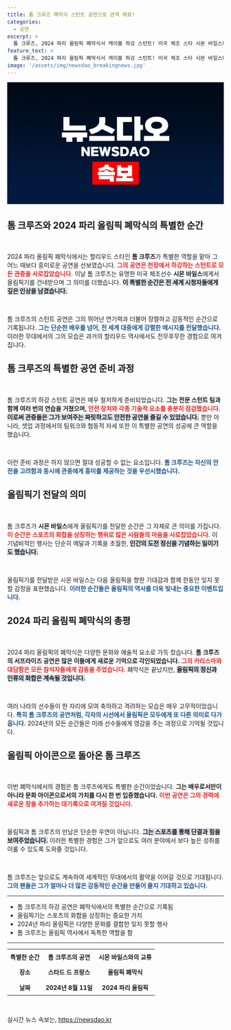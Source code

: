 ```yaml
---
title: 톰 크루즈 폐막식 스턴트 공연으로 관객 매료!
categories:
  - 공연
excerpt: >
  톰 크루즈, 2024 파리 올림픽 폐막식서 케이블 하강 스턴트! 미국 체조 스타 시몬 바일스와의 특별한 순간, 모두가 숨죽인 그 드라마틱한 장면을 놓치지 마세요!
feature_text: >
  톰 크루즈, 2024 파리 올림픽 폐막식서 케이블 하강 스턴트! 미국 체조 스타 시몬 바일스와의 특별한 순간, 모두가 숨죽인 그 드라마틱한 장면을 놓치지 마세요!
image: '/assets/img/newsdao_breakingnews.jpg'
---
```


<p><img src="/assets/img/newsdao_breakingnews.jpg" alt="koreaapp 속보" /></p>

<h2 data-ke-size="size36">톰 크루즈와 2024 파리 올림픽 폐막식의 특별한 순간</h2>

<p data-ke-size="size16">&nbsp;</p>

<p>2024 파리 올림픽 폐막식에서는 할리우드 스타인 <b>톰 크루즈</b>가 특별한 역할을 맡아 그 어느 때보다 흥미로운 공연을 선보였습니다. <b><span style="color: #ee2323;">그의 공연은 천장에서 하강하는 스턴트로 모든 관중을 사로잡았습니다.</span></b> 이날 톰 크루즈는 유명한 미국 체조선수 <b>시몬 바일스</b>에게서 올림픽기를 건네받으며 그 의미를 더했습니다. <b><span style="background-color: #21538527;">이 특별한 순간은 전 세계 시청자들에게 깊은 인상을 남겼습니다.</span></b> </p>

<p data-ke-size="size16">&nbsp;</p>

<p>톰 크루즈의 스턴트 공연은 그의 뛰어난 연기력과 더불어 장렬하고 감동적인 순간으로 기록됩니다. <b><span style="color: #1a5490;">그는 단순한 배우를 넘어, 전 세계 대중에게 강렬한 메시지를 전달했습니다.</span></b> 이러한 무대에서의 그의 모습은 과거의 할리우드 역사에서도 전무후무한 경험으로 여겨집니다.</p>

<h2 data-ke-size="size26">톰 크루즈의 특별한 공연 준비 과정</h2>

<p data-ke-size="size16">&nbsp;</p>

<p>톰 크루즈의 하강 스턴트 공연은 매우 철저하게 준비되었습니다. <b>그는 전문 스턴트 팀과 함께 여러 번의 연습을 거쳤으며, <span style="color: #ee2323;">안전 장치와 각종 기술적 요소를 충분히 점검했습니다.</span></b> <b><span style="background-color: #21538527;">이로써 관중들은 그가 보여주는 짜릿하고도 안전한 공연을 즐길 수 있었습니다.</span></b> 뿐만 아니라, 셋업 과정에서의 팀워크와 협동적 자세 또한 이 특별한 공연의 성공에 큰 역할을 했습니다. </p>

<p data-ke-size="size16">&nbsp;</p>

<p>이런 준비 과정은 하지 않으면 절대 성공할 수 없는 요소입니다. <b><span style="color: #1a5490;">톰 크루즈는 자신의 안전을 고려함과 동시에 관중에게 흥미를 제공하는 것을 우선시했습니다.</span></b> </p>

<h2 data-ke-size="size26">올림픽기 전달의 의미</h2>

<p data-ke-size="size16">&nbsp;</p>

<p>톰 크루즈가 <b>시몬 바일스</b>에게 올림픽기를 전달한 순간은 그 자체로 큰 의미를 가집니다. <b><span style="color: #ee2323;">이 순간은 스포츠의 화합을 상징하는 행위로 많은 사람들의 마음을 사로잡았습니다.</span></b> 이 기념비적인 행사는 단순히 메달과 기록을 초월한, <b><span style="background-color: #21538527;">인간의 도전 정신을 기념하는 일이기도 했습니다.</span></b></p>

<p data-ke-size="size16">&nbsp;</p>

<p>올림픽기를 전달받은 시몬 바일스는 다음 올림픽을 향한 기대감과 함께 한동안 잊지 못할 감정을 표현했습니다. <b><span style="color: #1a5490;">이러한 순간들은 올림픽의 역사를 더욱 빛내는 중요한 이벤트입니다.</span></b> </p>

<h2 data-ke-size="size26">2024 파리 올림픽 폐막식의 총평</h2>

<p data-ke-size="size16">&nbsp;</p>

<p>2024 파리 올림픽의 폐막식은 다양한 문화와 예술적 요소로 가득 찼습니다. <b>톰 크루즈의 서프라이즈 공연은 많은 이들에게 새로운 기억으로 각인되었습니다.</b> <b><span style="color: #ee2323;">그의 카리스마와 대담함은 모든 참석자들에게 감동을 주었습니다.</span></b> 폐막식은 끝났지만, <b><span style="background-color: #21538527;">올림픽의 정신과 인류의 화합은 계속될 것입니다.</span></b> </p>

<p data-ke-size="size16">&nbsp;</p>

<p>여러 나라의 선수들이 한 자리에 모여 축하하고 격려하는 모습은 매우 고무적이었습니다. <b><span style="color: #1a5490;">특히 톰 크루즈의 공연처럼, 각자의 시선에서 올림픽은 모두에게 또 다른 의미로 다가옵니다.</span></b> 2024년의 모든 순간들은 미래 선수들에게 영감을 주는 과정으로 기억될 것입니다. </p>

<h2 data-ke-size="size26">올림픽 아이콘으로 돌아온 톰 크루즈</h2>

<p data-ke-size="size16">&nbsp;</p>

<p>이번 폐막식에서의 경험은 톰 크루즈에게도 특별한 순간이었습니다. <b>그는 배우로서만이 아니라 문화 아이콘으로서의 가치를 다시 한 번 입증했습니다.</b> <b><span style="color: #ee2323;">이번 공연은 그의 경력에 새로운 장을 추가하는 대기록으로 여겨질 것입니다.</span></b> </p>

<p data-ke-size="size16">&nbsp;</p>

<p>올림픽과 톰 크루즈의 만남은 단순한 우연이 아닙니다. <b><span style="background-color: #21538527;">그는 스포츠를 통해 단결과 힘을 보여주었습니다.</span></b> 이러한 특별한 경험은 그가 앞으로도 여러 분야에서 보다 높은 성취를 이룰 수 있도록 도와줄 것입니다.</p>

<p data-ke-size="size16">&nbsp;</p>

<p>톰 크루즈는 앞으로도 계속하여 세계적인 무대에서의 활약을 이어갈 것으로 기대됩니다. <b><span style="color: #1a5490;">그의 팬들은 그가 얼마나 더 많은 감동적인 순간을 만들어 줄지 기대하고 있습니다.</span></b> </p>

<hr />

<ul>
    <li>톰 크루즈의 하강 공연은 폐막식에서의 특별한 순간으로 기록됨</li>
    <li>올림픽기는 스포츠의 화합을 상징하는 중요한 가치</li>
    <li>2024년 파리 올림픽은 다양한 문화를 결합한 잊지 못할 행사</li>
    <li>톰 크루즈는 올림픽 역사에서 독특한 역할을 함</li>
</ul>

<hr />

<table style="width: 100%; border-collapse: collapse;">
    <tr>
        <td style="text-align: center; height: 30px;"><b>특별한 순간</b></td>
        <td style="text-align: center; height: 30px;"><b>톰 크루즈의 공연</b></td>
        <td style="text-align: center; height: 30px;"><b>시몬 바일스와의 교류</b></td>
    </tr>
    <tr>
        <td style="text-align: center; height: 30px;"><b>장소</b></td>
        <td style="text-align: center; height: 30px;"><b>스타드 드 프랑스</b></td>
        <td style="text-align: center; height: 30px;"><b>올림픽 폐막식</b></td>
    </tr>
    <tr>
        <td style="text-align: center; height: 30px;"><b>날짜</b></td>
        <td style="text-align: center; height: 30px;"><b>2024년 8월 11일</b></td>
        <td style="text-align: center; height: 30px;"><b>2024 파리 올림픽</b></td>
    </tr>
</table>

<p data-ke-size="size16">&nbsp;</p>
실시간 뉴스 속보는, <a href="https://newsdao.kr" rel="dofollow">https://newsdao.kr</a>


